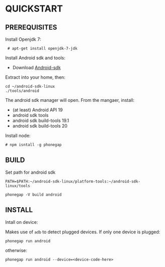 # QUICKSTART

## PREREQUISITES

Install Openjdk 7:
```
 # apt-get install openjdk-7-jdk
```
Install Android sdk and tools:

  * Download [Android-sdk](http://developer.android.com/sdk/index.html#Other)

Extract into your home, then:

```
cd ~/android-sdk-linux
./tools/android
```
The android sdk manager will open.
From the mangaer, install:

  * (at least) Android API 19
  * android sdk tools
  * android sdk build-tools 19.1
  * android sdk build-tools 20

Install node:

```
# npm isntall -g phonegap
```
## BUILD

Set path for android sdk

```
PATH=$PATH:~/android-sdk-linux/platform-tools:~/android-sdk-linux/tools

phonegap -V build android
```

## INSTALL

Intall on device:

Makes use of `adb` to detect plugged devices. If only one device is plugged:

```
phonegap run android
```

otherwise:

```
phonegap run android --device=<device-code-here>
```
           
